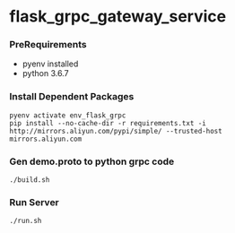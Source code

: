 # flask_grpc_gateway_service

### PreRequirements

- pyenv installed
- python 3.6.7

### Install Dependent Packages

```
pyenv activate env_flask_grpc
pip install --no-cache-dir -r requirements.txt -i http://mirrors.aliyun.com/pypi/simple/ --trusted-host mirrors.aliyun.com
```

### Gen demo.proto to python grpc code

```
./build.sh
```

### Run Server

```
./run.sh
```
